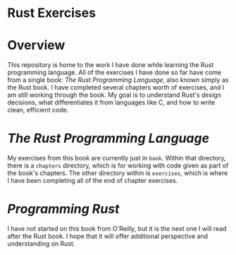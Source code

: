 

<a id="org65ac15e"></a>

# Rust Exercises


<a id="org9798497"></a>

# Overview

This repository is home to the work I have done while learning the
Rust programming language. All of the exercises I have done so far
have come from a single book: *The Rust Programming Language*, also
known simply as the Rust book. I have completed several chapters worth
of exercises, and I am still working through the book. My goal is to
understand Rust's design decisions, what differentiates it from
languages like C, and how to write clean, efficient code.


<a id="orgd3ab3d9"></a>

# *The Rust Programming Language*

My exercises from this book are currently just in `book`. Within that
directory, there is a `chapters` directory, which is for working with
code given as part of the book's chapters. The other directory within
is `exercises`, which is where I have been completing all of the end
of chapter exercises.


<a id="org4ad2b23"></a>

# *Programming Rust*

I have not started on this book from O'Reilly, but it is the next one
I will read after the Rust book. I hope that it will offer additional
perspective and understanding on Rust.

